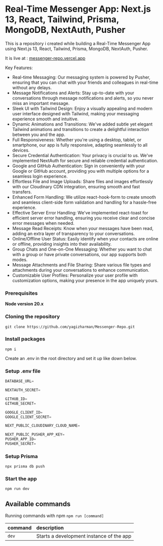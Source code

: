 # Real-Time Messenger App: Next.js 13, React, Tailwind, Prisma, MongoDB, NextAuth, Pusher

This is a repository i created while building a Real-Time Messenger App using Next.js 13, React, Tailwind, Prisma, MongoDB, NextAuth, Pusher.

It is live at : [messenger-repo.vercel.app ](https://messenger-repo.vercel.app/)

Key Features:

- Real-time Messaging: Our messaging system is powered by Pusher, ensuring that you can chat with your friends and colleagues in real-time without any delays.
- Message Notifications and Alerts: Stay up-to-date with your conversations through message notifications and alerts, so you never miss an important message.
- Sleek UI with Tailwind Design: Enjoy a visually appealing and modern user interface designed with Tailwind, making your messaging experience smooth and intuitive.
- Dynamic Animations and Transitions: We've added subtle yet elegant Tailwind animations and transitions to create a delightful interaction between you and the app.
- Full Responsiveness: Whether you're using a desktop, tablet, or smartphone, our app is fully responsive, adapting seamlessly to all devices.
- Secure Credential Authentication: Your privacy is crucial to us. We've implemented NextAuth for secure and reliable credential authentication.
- Google and GitHub Authentication: Sign in conveniently with your Google or GitHub account, providing you with multiple options for a seamless login experience.
- Effortless File and Image Uploads: Share files and images effortlessly with our Cloudinary CDN integration, ensuring smooth and fast transfers.
- Enhanced Form Handling: We utilize react-hook-form to create smooth and seamless client-side form validation and handling for a hassle-free experience.
- Effective Server Error Handling: We've implemented react-toast for efficient server error handling, ensuring you receive clear and concise error messages when needed.
- Message Read Receipts: Know when your messages have been read, adding an extra layer of transparency to your conversations.
- Online/Offline User Status: Easily identify when your contacts are online or offline, providing insights into their availability.
- Group Chats and One-on-One Messaging: Whether you want to chat with a group or have private conversations, our app supports both modes.
- Message Attachments and File Sharing: Share various file types and attachments during your conversations to enhance communication.
- Customizable User Profiles: Personalize your user profile with customization options, making your presence in the app uniquely yours.

### Prerequisites

**Node version 20.x**

### Cloning the repository

```shell
git clone https://github.com/yagizharman/Messenger-Repo.git
```

### Install packages

```shell
npm i
```
Create an .env in the root directory and set it up like down below.
### Setup .env file
```js
DATABASE_URL=

NEXTAUTH_SECRET=

GITHUB_ID=
GITHUB_SECRET=

GOOGLE_CLIENT_ID=
GOOGLE_CLIENT_SECRET=

NEXT_PUBLIC_CLOUDINARY_CLOUD_NAME=

NEXT_PUBLIC_PUSHER_APP_KEY=
PUSHER_APP_ID=
PUSHER_SECRET=
```

### Setup Prisma

```shell
npx prisma db push

```

### Start the app

```shell
npm run dev
```

## Available commands

Running commands with npm `npm run [command]`

| command | description                              |
| :------ | :--------------------------------------- |
| `dev`   | Starts a development instance of the app |
